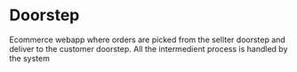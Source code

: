 # Doorstep

Ecommerce webapp where orders are picked from the sellter doorstep and deliver to the customer doorstep. All the intermedient process is handled by the system
